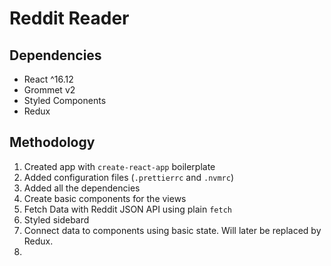 # Reddit Reader

## Dependencies

- React ^16.12
- Grommet v2
- Styled Components
- Redux

## Methodology

1. Created app with `create-react-app` boilerplate
2. Added configuration files (`.prettierrc` and `.nvmrc`)
3. Added all the dependencies
4. Create basic components for the views
5. Fetch Data with Reddit JSON API using plain `fetch`
6. Styled sidebard
7. Connect data to components using basic state. Will later be replaced by Redux.
8. 